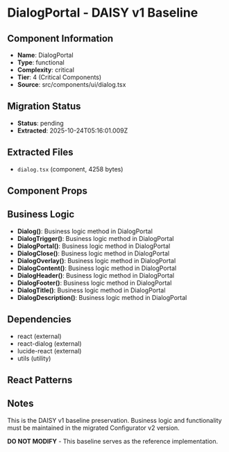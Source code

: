 # DialogPortal - DAISY v1 Baseline

## Component Information

- **Name**: DialogPortal
- **Type**: functional
- **Complexity**: critical
- **Tier**: 4 (Critical Components)
- **Source**: src/components/ui/dialog.tsx

## Migration Status

- **Status**: pending
- **Extracted**: 2025-10-24T05:16:01.009Z

## Extracted Files

- `dialog.tsx` (component, 4258 bytes)

## Component Props



## Business Logic

- **Dialog()**: Business logic method in DialogPortal
- **DialogTrigger()**: Business logic method in DialogPortal
- **DialogPortal()**: Business logic method in DialogPortal
- **DialogClose()**: Business logic method in DialogPortal
- **DialogOverlay()**: Business logic method in DialogPortal
- **DialogContent()**: Business logic method in DialogPortal
- **DialogHeader()**: Business logic method in DialogPortal
- **DialogFooter()**: Business logic method in DialogPortal
- **DialogTitle()**: Business logic method in DialogPortal
- **DialogDescription()**: Business logic method in DialogPortal

## Dependencies

- react (external)
- react-dialog (external)
- lucide-react (external)
- utils (utility)

## React Patterns



## Notes

This is the DAISY v1 baseline preservation. Business logic and functionality
must be maintained in the migrated Configurator v2 version.

**DO NOT MODIFY** - This baseline serves as the reference implementation.
